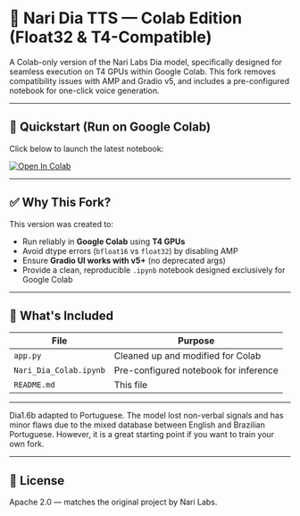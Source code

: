 # 🎤 Nari Dia TTS — Colab Edition (Float32 & T4-Compatible)

A Colab-only version of the Nari Labs Dia model, specifically designed for seamless execution on T4 GPUs within Google Colab. This fork removes compatibility issues with AMP and Gradio v5, and includes a pre-configured notebook for one-click voice generation.

---

## 🚀 Quickstart (Run on Google Colab)

Click below to launch the latest notebook:

[![Open In Colab](https://colab.research.google.com/assets/colab-badge.svg)](https://colab.research.google.com/github/soulmidiaparacristo-sketch/nari-dia-colab-pt-br/blob/main/Nari_Dia_Colab.ipynb)

---

## ✅ Why This Fork?

This version was created to:

- Run reliably in **Google Colab** using **T4 GPUs**
- Avoid dtype errors (`bfloat16` vs `float32`) by disabling AMP
- Ensure **Gradio UI works with v5+** (no deprecated args)
- Provide a clean, reproducible `.ipynb` notebook designed exclusively for Google Colab

---

## 📄 What's Included

| File | Purpose |
|------|---------|
| `app.py` | Cleaned up and modified for Colab |
| `Nari_Dia_Colab.ipynb` | Pre-configured notebook for inference |
| `README.md` | This file |

---

Dia1.6b adapted to Portuguese. The model lost non-verbal signals and has minor flaws due to the mixed database between English and Brazilian Portuguese. However, it is a great starting point if you want to train your own fork.

---

## 📜 License

Apache 2.0 — matches the original project by Nari Labs.
